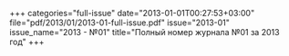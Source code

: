 +++
categories="full-issue"
date="2013-01-01T00:27:53+03:00"
file="pdf/2013/01/2013-01-full-issue.pdf"
issue="2013-01"
issue_name="2013 - №01"
title="Полный номер журнала №01 за 2013 год"
+++